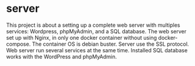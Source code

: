 # server
This project is about a setting up a complete web server with multiples services: Wordpress, phpMyAdmin, and a SQL database. The web server set up with Nginx, in only one docker container without using docker-compose. The container OS is debian buster. Server use the SSL protocol. Web server run several services at the same time. Installed SQL database works with the WordPress and phpMyAdmin.
